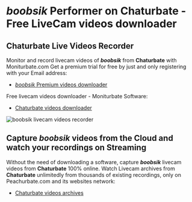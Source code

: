 # _boobsik_ Performer on Chaturbate - Free LiveCam videos downloader

## Chaturbate Live Videos Recorder

Monitor and record livecam videos of **_boobsik_** from **Chaturbate** with Moniturbate.com
Get a premium trial for free by just and only registering with your Email address:
* [_boobsik_ Premium videos downloader](https://moniturbate.com/request-demo-licence-key.html)

Free livecam videos downloader - Moniturbate Software:
* [Chaturbate videos downloader](https://moniturbate.com/moniturbate-download-software.html)

![_boobsik_ livecam videos recorder](https://peachurnet.com/templates/moniturbate-software.png)


## Capture _boobsik_ videos from the Cloud and watch your recordings on Streaming

Without the need of downloading a software, capture **_boobsik_** livecam videos from **Chaturbate** 100% online.
Watch Livecam archives from **Chaturbate** unlimitedly from thousands of existing recordings, only on Peachurbate.com and its websites network:
* [Chaturbate videos archives](https://peachurnet.com/)